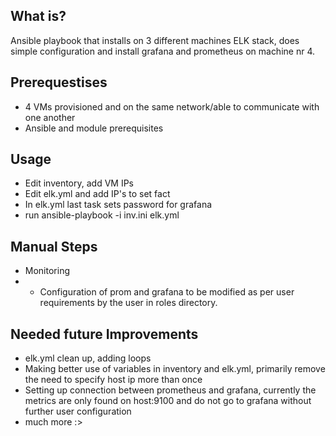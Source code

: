 
##  What is?
Ansible playbook that installs on 3 different machines ELK stack, does simple configuration and install grafana and prometheus on machine nr 4.

## Prerequestises
* 4 VMs provisioned and on the same network/able to communicate with one another
* Ansible and module prerequisites

## Usage
* Edit inventory, add VM IPs
* Edit elk.yml and add IP's to set fact
* In elk.yml last task sets password for grafana
* run ansible-playbook -i inv.ini elk.yml

## Manual Steps
* Monitoring
* * Configuration of prom and grafana to be modified as per user requirements by the user in roles directory.

## Needed future Improvements
* elk.yml clean up, adding loops
* Making better use of variables in inventory and elk.yml, primarily remove the need to specify host ip more than once
* Setting up connection between prometheus and grafana, currently the metrics are only found on host:9100 and do not go to grafana without further user configuration
* much more :>



